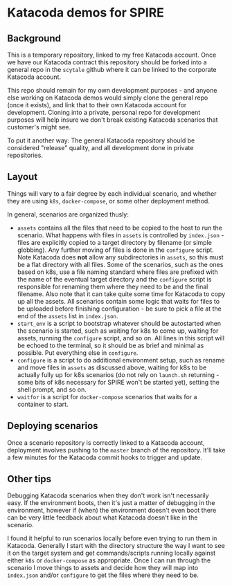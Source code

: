 # Katacoda demos for SPIRE

## Background

This is a temporary repository, linked to my free Katacoda account. Once we
have our Katacoda contract this repository should be forked into a general
repo in the `scytale` github where it can be linked to the corporate Katacoda
account.

This repo should remain for my own development purposes - and anyone else
working on Katacoda demos would simply clone the general repo (once it exists),
and link that to their own Katacoda account for development. Cloning into a
private, personal repo for development purposes will help insure we don't break
existing Katacoda scenarios that customer's might see.

To put it another way: The general Katacoda repository should be considered
"release" quality, and all development done in private repositories.

## Layout

Things will vary to a fair degree by each individual scenario, and whether they
are using `k8s`, `docker-compose`, or some other deployment method.

In general, scenarios are organized thusly:

+ `assets` contains all the files that need to be copied to the host to run the
  scenario. What happens with files in `assets` is controlled by `index.json` -
  files are explicitly copied to a target directory by filename (or simple
  globbing). Any further moving of files is done in the `configure` script. Note
  Katacoda does **not** allow any subdirectories in `assets`, so this must be
  a flat directory with all files. Some of the scenarios, such as the ones
  based on k8s, use a file naming standard where files are prefixed with the
  name of the eventual target directory and the `configure` script is
  responsible for renaming them where they need to be and the final filename.
  Also note that it can take quite some time for Katacoda to copy up all the
  assets. All scenarios contain some logic that waits for files to be uploaded
  before finishing configuration - be sure to pick a file at the end of the
  `assets` list in `index.json`.
+ `start_env` is a script to bootstrap whatever should be autostarted when the
  scenario is started, such as waiting for k8s to come up, waiting for assets,
  running the `configure` script, and so on. All lines in this script will be
  echoed to the terminal, so it should be as brief and minimal as possible. Put
  everything else in `configure`.
+ `configure` is a script to do additional environment setup, such as rename
  and move files in `assets` as discussed above, waiting for k8s to be actually
  fully up for k8s scenarios (do not rely on `launch.sh` returning - some bits
  of k8s necessary for SPIRE won't be started yet), setting the shell prompt,
  and so on.
+ `waitfor` is a script for `docker-compose` scenarios that waits for a
  container to start.

## Deploying scenarios

Once a scenario repository is correctly linked to a Katacoda account, deployment
involves pushing to the `master` branch of the repository. It'll take a few
minutes for the Katacoda commit hooks to trigger and update.

## Other tips

Debugging Katacoda scenarios when they don't work isn't necessarily easy. If
the environment boots, then it's just a matter of debugging in the environment,
however if (when) the environment doesn't even boot there can be very little
feedback about what Katacoda doesn't like in the scenario.

I found it helpful to run scenarios locally before even trying to run them
in Katacoda. Generally I start with the directory structure the way I want to
see it on the target system and get commands/scripts running locally against
either `k8s` or `docker-compose` as appropriate. Once I can run through the
scenario I move things to assets and decide how they will map into `index.json`
and/or `configure` to get the files where they need to be.
